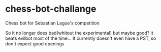 # chess-bot-challange
Chess bot for Sebastian Lague's competition

So it no longer does bad(whitout the experimental) but maybe good? it beats evilbot most of the time...
It currently doesn't even have a PST, so don't expect good openings
